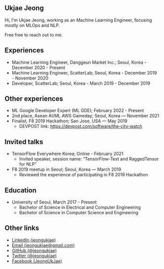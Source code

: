## Ukjae Jeong

Hi, I'm Ukjae Jeong, working as an Machine Learning Engineer, focusing mostly on MLOps and NLP.

Free free to reach out to me.

## Experiences

* Machine Learning Engineer, Danggeun Market Inc.; Seoul, Korea - December 2020 - Present
* Machine Learning Engineer, ScatterLab; Seoul, Korea - December 2019 - November 2020
* Developer, ScatterLab; Seoul, Korea - March 2019 - December 2019

## Other experiences

* ML Google Developer Expert (ML GDE); February 2022 - Present
* 2nd place, Asean AI/ML AWS Gameday; Seoul, Korea — November 2021
* Finalist, F8 2019 Hackathon; San Jose, USA — May 2019
  * DEVPOST link: <https://devpost.com/software/the-city-watch>

## Invited talks

* TensorFlow Everywhere Korea; Online - February 2021
  * Invited speaker, session name: “TensorFlow-Text and RaggedTensor for NLP”
* F8 2019 meetup in Seoul; Seoul, Korea — March 2019
  * Reviewed the experience of participating in F8 2019 Hackathon

## Education

* University of Seoul, March 2017 - Present
  * Bachelor of Science in Electrical and Computer Engineering
  * Bachelor of Science in Computer Science and Engineering

## Other links

* [LinkedIn (jeongukjae)](https://www.linkedin.com/in/jeongukjae/)
* [Email (jeongukjae@gmail.com)](mailto:jeongukjae@gmail.com)
* [GitHub (@jeongukjae)](https://www.github.com/jeongukjae/)
* [Twitter (@jeongukjae)](https://twitter.com/jeongukjae)
* [Facebook (JeongUkJae)](https://www.facebook.com/JeongUkJae/)

